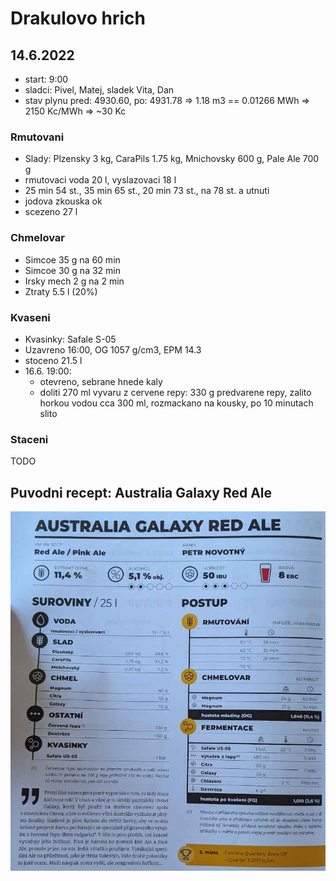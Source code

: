 # Drakulovo hrich

## 14.6.2022
  * start: 9:00
  * sladci: Pivel, Matej, sladek Vita, Dan
  * stav plynu pred: 4930.60, po: 4931.78 => 1.18 m3 == 0.01266 MWh => 2150 Kc/MWh => ~30 Kc

### Rmutovani
  * Slady: Plzensky 3 kg, CaraPils 1.75 kg, Mnichovsky 600 g, Pale Ale 700 g
  * rmutovaci voda 20 l, vyslazovaci 18 l
  * 25 min 54 st., 35 min 65 st., 20 min 73 st., na 78 st. a utnuti
  * jodova zkouska ok
  * scezeno 27 l

### Chmelovar
  * Simcoe 35 g na 60 min
  * Simcoe 30 g na 32 min
  * Irsky mech 2 g na 2 min
  * Ztraty 5.5 l (20%)

### Kvaseni
  * Kvasinky: Safale S-05
  * Uzavreno 16:00, OG 1057 g/cm3, EPM 14.3
  * stoceno 21.5 l
  * 16.6. 19:00:
    * otevreno, sebrane hnede kaly
    * doliti 270 ml vyvaru z cervene repy: 330 g predvarene repy, zalito horkou vodou cca 300 ml, rozmackano na kousky, po 10 minutach slito
  
### Staceni
TODO

## Puvodni recept: Australia Galaxy Red Ale
![](./fig/drakulovo_hrich.jpg)
